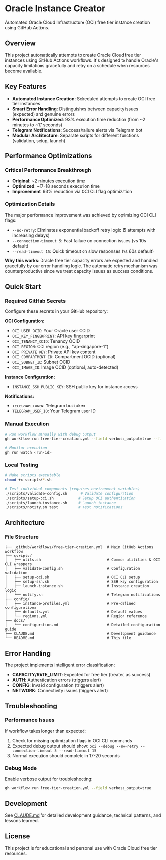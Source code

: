 # Oracle Instance Creator

Automated Oracle Cloud Infrastructure (OCI) free tier instance creation using GitHub Actions.

## Overview

This project automatically attempts to create Oracle Cloud free tier instances using GitHub Actions workflows. It's designed to handle Oracle's capacity limitations gracefully and retry on a schedule when resources become available.

## Key Features

- **Automated Instance Creation**: Scheduled attempts to create OCI free tier instances
- **Smart Error Handling**: Distinguishes between capacity issues (expected) and genuine errors
- **Performance Optimized**: 93% execution time reduction (from ~2 minutes to ~17 seconds)
- **Telegram Notifications**: Success/failure alerts via Telegram bot
- **Modular Architecture**: Separate scripts for different functions (validation, setup, launch)

## Performance Optimizations

### Critical Performance Breakthrough
- **Original**: ~2 minutes execution time
- **Optimized**: ~17-18 seconds execution time  
- **Improvement**: 93% reduction via OCI CLI flag optimization

### Optimization Details
The major performance improvement was achieved by optimizing OCI CLI flags:
- `--no-retry`: Eliminates exponential backoff retry logic (5 attempts with increasing delays)
- `--connection-timeout 5`: Fast failure on connection issues (vs 10s default)
- `--read-timeout 15`: Quick timeout on slow responses (vs 60s default)

**Why this works**: Oracle free tier capacity errors are expected and handled gracefully by our error handling logic. The automatic retry mechanism was counterproductive since we treat capacity issues as success conditions.

## Quick Start

### Required GitHub Secrets
Configure these secrets in your GitHub repository:

**OCI Configuration:**
- `OCI_USER_OCID`: Your Oracle user OCID
- `OCI_KEY_FINGERPRINT`: API key fingerprint
- `OCI_TENANCY_OCID`: Tenancy OCID  
- `OCI_REGION`: OCI region (e.g., "ap-singapore-1")
- `OCI_PRIVATE_KEY`: Private API key content
- `OCI_COMPARTMENT_ID`: Compartment OCID (optional)
- `OCI_SUBNET_ID`: Subnet OCID
- `OCI_IMAGE_ID`: Image OCID (optional, auto-detected)

**Instance Configuration:**
- `INSTANCE_SSH_PUBLIC_KEY`: SSH public key for instance access

**Notifications:**
- `TELEGRAM_TOKEN`: Telegram bot token
- `TELEGRAM_USER_ID`: Your Telegram user ID

### Manual Execution
```bash
# Run workflow manually with debug output
gh workflow run free-tier-creation.yml --field verbose_output=true --field send_notifications=false

# Monitor execution
gh run watch <run-id>
```

### Local Testing
```bash
# Make scripts executable
chmod +x scripts/*.sh

# Test individual components (requires environment variables)
./scripts/validate-config.sh      # Validate configuration
./scripts/setup-oci.sh           # Setup OCI authentication  
./scripts/launch-instance.sh     # Launch instance
./scripts/notify.sh test         # Test notifications
```

## Architecture

### File Structure
```
├── .github/workflows/free-tier-creation.yml  # Main GitHub Actions workflow
├── scripts/
│   ├── utils.sh                              # Common utilities & OCI CLI wrappers
│   ├── validate-config.sh                    # Configuration validation
│   ├── setup-oci.sh                          # OCI CLI setup
│   ├── setup-ssh.sh                          # SSH key configuration
│   ├── launch-instance.sh                    # Instance creation logic
│   └── notify.sh                             # Telegram notifications
├── config/
│   ├── instance-profiles.yml                 # Pre-defined configurations
│   ├── defaults.yml                          # Default values
│   └── regions.yml                           # Region reference
├── docs/
│   └── configuration.md                      # Detailed configuration guide
├── CLAUDE.md                                 # Development guidance
└── README.md                                 # This file
```

## Error Handling

The project implements intelligent error classification:

- **CAPACITY/RATE_LIMIT**: Expected for free tier (treated as success)
- **AUTH**: Authentication errors (triggers alert)
- **CONFIG**: Invalid configuration (triggers alert)  
- **NETWORK**: Connectivity issues (triggers alert)

## Troubleshooting

### Performance Issues
If workflow takes longer than expected:
1. Check for missing optimization flags in OCI CLI commands
2. Expected debug output should show: `oci --debug --no-retry --connection-timeout 5 --read-timeout 15`
3. Normal execution should complete in 17-20 seconds

### Debug Mode
Enable verbose output for troubleshooting:
```bash
gh workflow run free-tier-creation.yml --field verbose_output=true
```

## Development

See [CLAUDE.md](CLAUDE.md) for detailed development guidance, technical patterns, and lessons learned.

## License

This project is for educational and personal use with Oracle Cloud free tier resources.